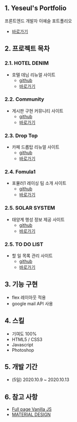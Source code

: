 ## 1. Yeseul's Portfolio
프론트엔드 개발자 이예슬 포트폴리오
* [바로가기](https://pic22ti.github.io/index.html)

## 2. 프로젝트 목차
### 2.1. HOTEL DENIM 
  * 호텔 데님 리뉴얼 사이트
    - [github](https://github.com/pic22ti/pic22ti.github.io/tree/master/portfolio/denim)
    - [바로가기](https://pic22ti.github.io/portfolio/denim/index.html)
  
### 2.2. Community
  * 게시판 구현 커뮤니티 사이트
    - [github](https://github.com/pic22ti/pic22ti.github.io/tree/master/portfolio/php)
    - [바로가기](http://pic22ti.dothome.co.kr/mysite/php/index.php)
  
### 2.3. Drop Top
  * 카페 드롭탑 리뉴얼 사이트
    - [github](https://github.com/pic22ti/pic22ti.github.io/tree/master/portfolio/droptop)
    - [바로가기](https://pic22ti.github.io/portfolio/droptop/index.html)

### 2.4. Fomula1
  * 포뮬러1 레이싱 팀 소개 사이트
    - [github](https://github.com/pic22ti/pic22ti.github.io/tree/master/portfolio/fomula1)
    - [바로가기](https://pic22ti.github.io/portfolio/fomula1/index.html)

### 2.5. SOLAR SYSTEM
  * 태양계 행성 정보 제공 사이트
    - [github](https://github.com/pic22ti/pic22ti.github.io/tree/master/portfolio/solar_system)
    - [바로가기](https://pic22ti.github.io/portfolio/solar_system/index.html)

### 2.5. TO DO LIST
  * 할 일 목록 관리 사이트
    - [github](https://github.com/pic22ti/todolist)
    - [바로가기](https://pic22ti.github.io/todolist/)

## 3. 기능 구현
* flex 레이아웃 적용
* google mail API 사용

## 4. 스킬
* 기여도 100%
* HTML5 / CSS3
* Javascript
* Photoshop

## 5. 개발 기간
* (5일) 2020.10.9 ~ 2020.10.13

## 6. 참고 사항
* [Full page Vanilla JS](https://codepen.io/nearee/pen/zYYENMa)
* [MATERIAL DESIGN](https://material.io/resources/icons/?style=baseline)
